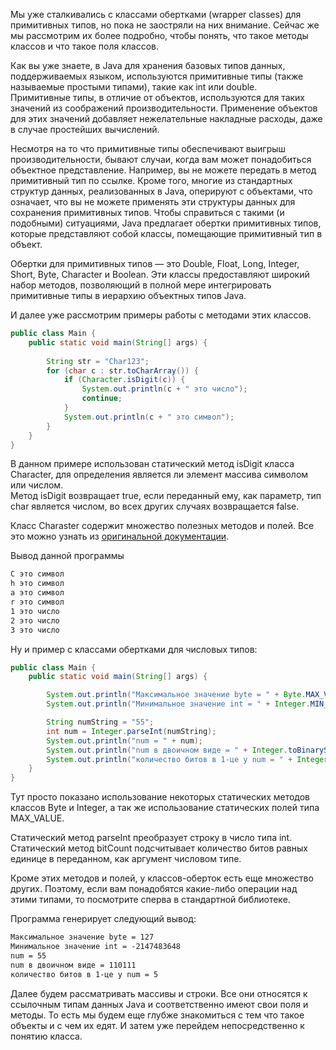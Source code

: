 Мы уже сталкивались с классами обертками (wrapper classes) для примитивных типов, но пока не заостряли на них внимание. Сейчас же мы рассмотрим их более подробно, чтобы понять, что такое методы классов и что такое поля классов.

Как вы уже знаете, в Java для хранения базовых типов данных, поддерживаемых языком, используются примитивные типы (также называемые простыми типами), такие как int или double.  
Примитивные типы, в отличие от объектов, используются для таких значений из соображений производительности. Применение объектов для этих значений добавляет нежелательные накладные расходы, даже в случае простейших вычислений.

Несмотря на то что примитивные типы обеспечивают выигрыш производительности, бывают случаи, когда вам может понадобиться объектное представление. Например, вы не можете передать в метод примитивный тип по ссылке. Кроме того, многие из стандартных структур данных, реализованных в Java, оперируют с объектами, что означает, что вы не можете применять эти структуры данных для сохранения примитивных типов. Чтобы справиться с такими (и подобными) ситуациями, Java предлагает обертки примитивных типов, которые представляют собой классы, помещающие примитивный тип в объект.

Обертки для примитивных типов — это Double, Float, Long, Integer, Short, Byte, Character и Boolean. Эти классы предоставляют широкий набор методов, позволяющий в полной мере интегрировать примитивные типы в иерархию объектных типов Java.

И далее уже рассмотрим примеры работы с методами этих классов.
```java
public class Main {
    public static void main(String[] args) {
        
        String str = "Char123";
        for (char c : str.toCharArray()) {
            if (Character.isDigit(c)) {
                System.out.println(c + " это число");
                continue;
            }
            System.out.println(c + " это символ");
        }
    }
}
```
В данном примере использован статический метод isDigit класса Character, для определения является ли элемент массива символом или числом.  
Метод isDigit возвращает true, если переданный ему, как параметр, тип char является числом, во всех других случаях возвращается false.

Класс Charaster содержит множество полезных методов и полей. Все это можно узнать из [оригинальной документации](https://docs.oracle.com/en/java/javase/15/docs/api/java.base/java/lang/Character.html).

Вывод данной программы
```txt
C это символ
h это символ
a это символ
r это символ
1 это число
2 это число
3 это число
```
Ну и пример с классами обертками для числовых типов:
```java
public class Main {
    public static void main(String[] args) {

        System.out.println("Максимальное значение byte = " + Byte.MAX_VALUE);
        System.out.println("Минимальное значение int = " + Integer.MIN_VALUE);

        String numString = "55";
        int num = Integer.parseInt(numString);
        System.out.println("num = " + num);
        System.out.println("num в двоичном виде = " + Integer.toBinaryString(num));
        System.out.println("количество битов в 1-це у num = " + Integer.bitCount(num));
    }
}
```
Тут просто показано использование некоторых статических методов классов Byte и Integer, а так же использование статических полей типа MAX_VALUE.

Статический метод parseInt преобразует строку в число типа int.  
Статический метод bitCount подсчитывает количество битов равных единице в переданном, как аргумент числовом типе.

Кроме этих методов и полей, у классов-оберток есть еще множество других. Поэтому, если вам понадобятся какие-либо операции над этими типами, то посмотрите сперва в стандартной библиотеке.

Программа генерирует следующий вывод:
```txt
Максимальное значение byte = 127
Минимальное значение int = -2147483648
num = 55
num в двоичном виде = 110111
количество битов в 1-це у num = 5
```
Далее будем рассматривать массивы и строки. Все они относятся к ссылочным типам данных Java и соответственно имеют свои поля и методы. То есть мы будем еще глубже знакомиться с тем что такое объекты и с чем их едят. И затем уже перейдем непосредственно к понятию класса.
